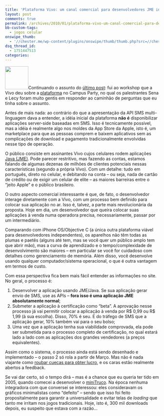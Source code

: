 ```yaml
---
title: 'Plataforma Vivo: um canal comercial para desenvolvedores JME independentes.'
layout: post
comments: true
permalink: /archives/2010/01/plataforma-vivo-um-canal-comercial-para-desenvolvedores-jme-independentes.html
bb-custom-tags:
  - jogos celular
onswipe_thumb:
  - '//chester.me/wp-content/plugins/onswipe/thumb/thumb.php?src=//chester.me/wp-content/uploads/2010/01/vivo_java_c1.png&amp;w=600&amp;h=800&amp;zc=1&amp;q=75&amp;f=0'
dsq_thread_id:
  - 1751447513
categories:
---
```

<img src="//chester.me/wp-content/uploads/2010/01/vivo_java_c1.png" width="76" height="75" class="alignleft left size-full wp-image-3606" />Continuando o assunto do [último post][1]: fui ao workshop que a Vivo deu sobre a [plataforma][2] no Campus Party, no qual os palestrantes Sena e Lecy foram muito gentis em responder ao caminhão de perguntas que eu tinha sobre o assunto.

Antes de mais nada: ao contrário do que a apresentação da API SMS multi-linguagem dava a entender, a idéia inicial da plataforma **não é** disponibilizar aplicações server-side baseadas em SMS. Isso é tecnicamente possível, mas a idéia é realmente algo nos moldes da App Store da Apple, isto é, um marketplace para que as pessoas comprem e baixem aplicativos sem as complicações de download e pagamento tradicionalmente envolvidas nesse tipo de operação.

O público consiste em assinantes Vivo cujos celulares rodem aplicações [Java (JME)][3]. Pode parecer restritivo, mas fazendo as contas, estamos falando de algumas dezenas de milhões de clientes potenciais nessas características (segundo a própria Vivo). Com um detalhe: tudo em português, direto no celular, e debitando na conta &#8211; ou seja, nada de cartão de crédito ou de exigir um celular de elite &#8211; as maiores barreiras entre o &#8220;jeito Apple&#8221; e o público brasileiro.

O outro aspecto comercial interessante é que, de fato, o desenvolvedor interage diretamente com a Vivo, com um processo bem definido para colocar sua aplicação no ar. Isso é, talvez, a parte mais revolucionária da proposta. Hoje em dia, um desenvolvedor que queira colocar suas aplicações à venda numa operadora precisa, necessariamente, passar por um intermediário.

Comparando com iPhone OS/Objective C (a única outra plataforma viável para desenvolvedores independentes), os aparelhos não têm todas as plumas e paetês (alguns até tem, mas se você quer um público amplo tem que abrir mão), mas a curva de aprendizado e o tempo/complexidade de desenvolvimento são maiores &#8211; em particular se você for cuidadoso com detalhes como gerenciamento de memória. Além disso, você desenvolve usando qualquer computador/sistema operacional, o que é outra vantagem em termos de custo.

Com essa perspectiva fica bem mais fácil entender as informações no site. No geral, o processo é:

1.  Desenvolver a aplicação usando JME/Java. Se sua aplicação gerar envio de SMS, use as APIs &#8211; **fora isso é uma aplicação JME absolutamente normal**;
2.  Submeter a aplicação à certificação como &#8220;beta&#8221;. A aprovação nesse processo já vai permitir colocar a aplicação à venda por R$ 0,99 ou R$ 1,99 (à sua escolha). Disso, 70% é seu. E do tráfego de SMS que a aplicação gerar, 10% também vai para o seu bolso;
3.  Uma vez que a aplicação tenha sua viabilidade comprovada, ela pode ser submetida para o processo completo de certificação, no qual estará lado a lado com as aplicações dos grandes vendedores (a preços equivalentes).

Assim como o sistema, o processo ainda está sendo desenhado e implementado &#8211; o passo 2 só rola a partir de Março. Mas não é nada viajante como [roubar cuecas para obter lucro][4], e os caras estão realmente abertos a feedback.

Se vai dar certo, só o tempo dirá &#8211; mas é a chance que eu queria ter tido em 2005, quando comecei a desenvolver o [miniTruco][5]. Na época nenhuma integradora com que conversei se interessou: eles consideravam os gráficos minimalistas como &#8220;defeito&#8221; &#8211; sendo que isso foi feito propositalmente para garantir a universalidade e evitar telas de *loading* que tanto me irritam nos jogos tradicionais. Hoje, isto é, 300 mil downloads depois, eu suspeito que estava com a razão&#8230;

 [1]: //chester.me/archives/2010/01/plataforma-vivo-para-desenvolvimento-e-comercializacao-de-aplicativos-baseados-em-sms-sera-a-app-store-tupiniquim.html
 [2]: http://desenvolvedores.vivo.com.br/
 [3]: http://java.sun.com/javame/index.jsp
 [4]: http://poorbuthappy.com/ease/archives/2009/02/28/4482/phase-1-collect-underpants-phase-3-profit
 [5]: //chester.me/minitruco
